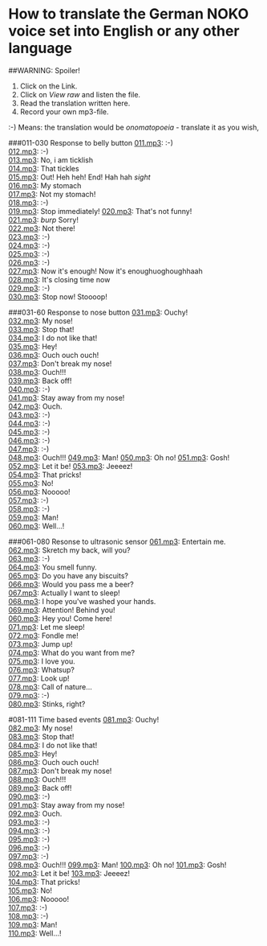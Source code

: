 # How to translate the German NOKO voice set into English or any other language
##WARNING: Spoiler! 

1. Click on the Link.  
2. Click on *View raw* and listen the file.
3. Read the translation written here. 
4. Record your own mp3-file.

:-) Means: the translation would be *onomatopoeia* - translate it as you wish,

###011-030 Response to belly button
[011.mp3](https://github.com/NikolaiRadke/NOKO/blob/master/mp3/11.mp3): :-)  
[012.mp3](https://github.com/NikolaiRadke/NOKO/blob/master/mp3/12.mp3): :-)  
[013.mp3](https://github.com/NikolaiRadke/NOKO/blob/master/mp3/13.mp3): No, i am ticklish  
[014.mp3](https://github.com/NikolaiRadke/NOKO/blob/master/mp3/14.mp3): That tickles  
[015.mp3](https://github.com/NikolaiRadke/NOKO/blob/master/mp3/15.mp3): Out! Heh heh! End! Hah hah *sight*  
[016.mp3](https://github.com/NikolaiRadke/NOKO/blob/master/mp3/16.mp3): My stomach  
[017.mp3](https://github.com/NikolaiRadke/NOKO/blob/master/mp3/17.mp3): Not my stomach!   
[018.mp3](https://github.com/NikolaiRadke/NOKO/blob/master/mp3/18.mp3): :-)  
[019.mp3](https://github.com/NikolaiRadke/NOKO/blob/master/mp3/19.mp3): Stop immediately! 
[020.mp3](https://github.com/NikolaiRadke/NOKO/blob/master/mp3/20.mp3): That's not funny!   
[021.mp3](https://github.com/NikolaiRadke/NOKO/blob/master/mp3/21.mp3): *burp* Sorry!  
[022.mp3](https://github.com/NikolaiRadke/NOKO/blob/master/mp3/22.mp3): Not there!  
[023.mp3](https://github.com/NikolaiRadke/NOKO/blob/master/mp3/23.mp3): :-)  
[024.mp3](https://github.com/NikolaiRadke/NOKO/blob/master/mp3/24.mp3): :-)  
[025.mp3](https://github.com/NikolaiRadke/NOKO/blob/master/mp3/25.mp3): :-)  
[026.mp3](https://github.com/NikolaiRadke/NOKO/blob/master/mp3/26.mp3): :-)  
[027.mp3](https://github.com/NikolaiRadke/NOKO/blob/master/mp3/27.mp3): Now it's enough! Now it's enoughuoghoughhaah   
[028.mp3](https://github.com/NikolaiRadke/NOKO/blob/master/mp3/28.mp3): It's closing time now  
[029.mp3](https://github.com/NikolaiRadke/NOKO/blob/master/mp3/29.mp3): :-)  
[030.mp3](https://github.com/NikolaiRadke/NOKO/blob/master/mp3/30.mp3): Stop now! Stoooop!  

###031-60 Response to nose button
[031.mp3](https://github.com/NikolaiRadke/NOKO/blob/master/mp3/31.mp3): Ouchy!  
[032.mp3](https://github.com/NikolaiRadke/NOKO/blob/master/mp3/32.mp3): My nose!  
[033.mp3](https://github.com/NikolaiRadke/NOKO/blob/master/mp3/33.mp3): Stop that!  
[034.mp3](https://github.com/NikolaiRadke/NOKO/blob/master/mp3/34.mp3): I do not like that!  
[035.mp3](https://github.com/NikolaiRadke/NOKO/blob/master/mp3/35.mp3): Hey!  
[036.mp3](https://github.com/NikolaiRadke/NOKO/blob/master/mp3/36.mp3): Ouch ouch ouch!  
[037.mp3](https://github.com/NikolaiRadke/NOKO/blob/master/mp3/37.mp3): Don't break my nose!  
[038.mp3](https://github.com/NikolaiRadke/NOKO/blob/master/mp3/38.mp3): Ouch!!!  
[039.mp3](https://github.com/NikolaiRadke/NOKO/blob/master/mp3/39.mp3): Back off!  
[040.mp3](https://github.com/NikolaiRadke/NOKO/blob/master/mp3/40.mp3): :-)  
[041.mp3](https://github.com/NikolaiRadke/NOKO/blob/master/mp3/41.mp3): Stay away from my nose!  
[042.mp3](https://github.com/NikolaiRadke/NOKO/blob/master/mp3/42.mp3): Ouch.  
[043.mp3](https://github.com/NikolaiRadke/NOKO/blob/master/mp3/43.mp3): :-)  
[044.mp3](https://github.com/NikolaiRadke/NOKO/blob/master/mp3/44.mp3): :-)  
[045.mp3](https://github.com/NikolaiRadke/NOKO/blob/master/mp3/45.mp3): :-)  
[046.mp3](https://github.com/NikolaiRadke/NOKO/blob/master/mp3/46.mp3): :-)  
[047.mp3](https://github.com/NikolaiRadke/NOKO/blob/master/mp3/47.mp3): :-)  
[048.mp3](https://github.com/NikolaiRadke/NOKO/blob/master/mp3/48.mp3): Ouch!!! 
[049.mp3](https://github.com/NikolaiRadke/NOKO/blob/master/mp3/49.mp3): Man! 
[050.mp3](https://github.com/NikolaiRadke/NOKO/blob/master/mp3/50.mp3): Oh no! 
[051.mp3](https://github.com/NikolaiRadke/NOKO/blob/master/mp3/51.mp3): Gosh!  
[052.mp3](https://github.com/NikolaiRadke/NOKO/blob/master/mp3/52.mp3): Let it be!
[053.mp3](https://github.com/NikolaiRadke/NOKO/blob/master/mp3/53.mp3): Jeeeez!   
[054.mp3](https://github.com/NikolaiRadke/NOKO/blob/master/mp3/54.mp3): That pricks!  
[055.mp3](https://github.com/NikolaiRadke/NOKO/blob/master/mp3/55.mp3): No!  
[056.mp3](https://github.com/NikolaiRadke/NOKO/blob/master/mp3/56.mp3): Nooooo!  
[057.mp3](https://github.com/NikolaiRadke/NOKO/blob/master/mp3/57.mp3): :-)  
[058.mp3](https://github.com/NikolaiRadke/NOKO/blob/master/mp3/58.mp3): :-)  
[059.mp3](https://github.com/NikolaiRadke/NOKO/blob/master/mp3/59.mp3): Man!  
[060.mp3](https://github.com/NikolaiRadke/NOKO/blob/master/mp3/60.mp3): Well...!  

###061-080 Resonse to ultrasonic sensor
[061.mp3](https://github.com/NikolaiRadke/NOKO/blob/master/mp3/61.mp3): Entertain me.  
[062.mp3](https://github.com/NikolaiRadke/NOKO/blob/master/mp3/62.mp3): Skretch my back, will you?   
[063.mp3](https://github.com/NikolaiRadke/NOKO/blob/master/mp3/63.mp3): :-)  
[064.mp3](https://github.com/NikolaiRadke/NOKO/blob/master/mp3/64.mp3): You smell funny.    
[065.mp3](https://github.com/NikolaiRadke/NOKO/blob/master/mp3/65.mp3): Do you have any biscuits?  
[066.mp3](https://github.com/NikolaiRadke/NOKO/blob/master/mp3/66.mp3): Would you pass me a beer?  
[067.mp3](https://github.com/NikolaiRadke/NOKO/blob/master/mp3/67.mp3): Actually I want to sleep!  
[068.mp3](https://github.com/NikolaiRadke/NOKO/blob/master/mp3/68.mp3): I hope you've washed your hands.  
[069.mp3](https://github.com/NikolaiRadke/NOKO/blob/master/mp3/69.mp3): Attention! Behind you!  
[060.mp3](https://github.com/NikolaiRadke/NOKO/blob/master/mp3/70.mp3): Hey you! Come here!   
[071.mp3](https://github.com/NikolaiRadke/NOKO/blob/master/mp3/71.mp3): Let me sleep!  
[072.mp3](https://github.com/NikolaiRadke/NOKO/blob/master/mp3/72.mp3): Fondle me!  
[073.mp3](https://github.com/NikolaiRadke/NOKO/blob/master/mp3/73.mp3): Jump up!   
[074.mp3](https://github.com/NikolaiRadke/NOKO/blob/master/mp3/74.mp3): What do you want from me?  
[075.mp3](https://github.com/NikolaiRadke/NOKO/blob/master/mp3/75.mp3): I love you.  
[076.mp3](https://github.com/NikolaiRadke/NOKO/blob/master/mp3/76.mp3): Whatsup?  
[077.mp3](https://github.com/NikolaiRadke/NOKO/blob/master/mp3/77.mp3): Look up!    
[078.mp3](https://github.com/NikolaiRadke/NOKO/blob/master/mp3/78.mp3): Call of nature...    
[079.mp3](https://github.com/NikolaiRadke/NOKO/blob/master/mp3/79.mp3): :-)    
[080.mp3](https://github.com/NikolaiRadke/NOKO/blob/master/mp3/80.mp3): Stinks, right?  

#081-111 Time based events
[081.mp3](https://github.com/NikolaiRadke/NOKO/blob/master/mp3/81.mp3): Ouchy!  
[082.mp3](https://github.com/NikolaiRadke/NOKO/blob/master/mp3/82.mp3): My nose!  
[083.mp3](https://github.com/NikolaiRadke/NOKO/blob/master/mp3/83.mp3): Stop that!  
[084.mp3](https://github.com/NikolaiRadke/NOKO/blob/master/mp3/84.mp3): I do not like that!  
[085.mp3](https://github.com/NikolaiRadke/NOKO/blob/master/mp3/85.mp3): Hey!  
[086.mp3](https://github.com/NikolaiRadke/NOKO/blob/master/mp3/86.mp3): Ouch ouch ouch!  
[087.mp3](https://github.com/NikolaiRadke/NOKO/blob/master/mp3/87.mp3): Don't break my nose!  
[088.mp3](https://github.com/NikolaiRadke/NOKO/blob/master/mp3/88.mp3): Ouch!!!  
[089.mp3](https://github.com/NikolaiRadke/NOKO/blob/master/mp3/89.mp3): Back off!  
[090.mp3](https://github.com/NikolaiRadke/NOKO/blob/master/mp3/90.mp3): :-)  
[091.mp3](https://github.com/NikolaiRadke/NOKO/blob/master/mp3/91.mp3): Stay away from my nose!  
[092.mp3](https://github.com/NikolaiRadke/NOKO/blob/master/mp3/92.mp3): Ouch.  
[093.mp3](https://github.com/NikolaiRadke/NOKO/blob/master/mp3/93.mp3): :-)  
[094.mp3](https://github.com/NikolaiRadke/NOKO/blob/master/mp3/94.mp3): :-)  
[095.mp3](https://github.com/NikolaiRadke/NOKO/blob/master/mp3/95.mp3): :-)  
[096.mp3](https://github.com/NikolaiRadke/NOKO/blob/master/mp3/96.mp3): :-)  
[097.mp3](https://github.com/NikolaiRadke/NOKO/blob/master/mp3/97.mp3): :-)  
[098.mp3](https://github.com/NikolaiRadke/NOKO/blob/master/mp3/98.mp3): Ouch!!! 
[099.mp3](https://github.com/NikolaiRadke/NOKO/blob/master/mp3/99.mp3): Man! 
[100.mp3](https://github.com/NikolaiRadke/NOKO/blob/master/mp3/100.mp3): Oh no! 
[101.mp3](https://github.com/NikolaiRadke/NOKO/blob/master/mp3/101.mp3): Gosh!  
[102.mp3](https://github.com/NikolaiRadke/NOKO/blob/master/mp3/102.mp3): Let it be!
[103.mp3](https://github.com/NikolaiRadke/NOKO/blob/master/mp3/103.mp3): Jeeeez!   
[104.mp3](https://github.com/NikolaiRadke/NOKO/blob/master/mp3/104.mp3): That pricks!  
[105.mp3](https://github.com/NikolaiRadke/NOKO/blob/master/mp3/105.mp3): No!  
[106.mp3](https://github.com/NikolaiRadke/NOKO/blob/master/mp3/106.mp3): Nooooo!  
[107.mp3](https://github.com/NikolaiRadke/NOKO/blob/master/mp3/107.mp3): :-)  
[108.mp3](https://github.com/NikolaiRadke/NOKO/blob/master/mp3/108.mp3): :-)  
[109.mp3](https://github.com/NikolaiRadke/NOKO/blob/master/mp3/109.mp3): Man!  
[110.mp3](https://github.com/NikolaiRadke/NOKO/blob/master/mp3/110.mp3): Well...!  


